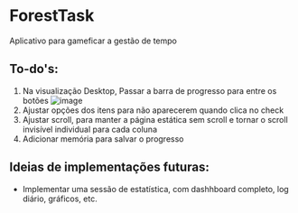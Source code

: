 # ForestTask
Aplicativo para gameficar a gestão de tempo

To-do's:
- 
1. Na visualização Desktop, Passar a barra de progresso para entre os botões ![image](https://github.com/user-attachments/assets/27b637aa-648d-467e-9a33-f60c9e92c9c4)
2. Ajustar opções dos itens para não aparecerem quando clica no check
3. Ajustar scroll, para manter a página estática sem scroll e tornar o scroll invisível individual para cada coluna
4. Adicionar memória para salvar o progresso

Ideias de implementações futuras:
-
- Implementar uma sessão de estatística, com dashhboard completo, log diário, gráficos, etc.
